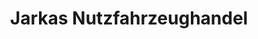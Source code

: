 ---
title: "Jarkas Nutzfahrzeughandel"
url: /geseke/jarkas-nutzfahrzeughandel-schneidweg/
shop: Autohaus
---